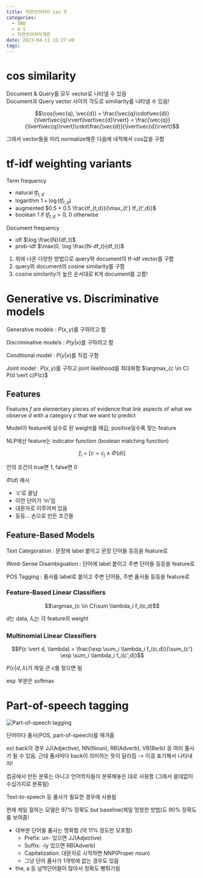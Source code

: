 ```yaml
---
title: 자연언어처리 Lec 9
categories:
  - SNU
  - 4-1
  - 자연언어처리개론
date: 2023-04-11 15:27:49
tags:
---
```


# cos similarity

Document & Query를 모두 vector로 나타낼 수 있음  
Document과 Query vector 사이의 각도로 similiarity를 나타낼 수 있음!

$$\cos(\vec{q}, \vec{d}) = \frac{\vec{q}\cdot\vec{d}}{\lvert\vec{q}\rvert\lvert\vec{d}\rvert} = \frac{\vec{q}}{\lvert\vec{q}\rvert}\cdot\frac{\vec{d}}{\lvert\vec{d}\rvert}$$

그래서 vector들을 미리 normalize해준 다음에 내적해서 cos값을 구함

# tf-idf weighting variants

Term frequency

- natural $tf_{t,d}$
- logarithm $1 + \log(tf_{t,d})$
- augmented $0.5 + 0.5 \frac{tf_{t,d}}{\max_{t'} tf_{t',d}}$
- boolean $1$ if $tf_{t,d} > 0$, $0$ otherwise

Document frequency

- idf $\log \frac{N}{df_t}$
- prob-idf $\max(0, \log \frac{N-df_t}{df_t})$

1. 위에 나온 다양한 방법으로 query와 document의 tf-idf vector를 구함
1. query와 document의 cosine similarity를 구함
1. cosine similarity가 높은 순서대로 K개 document를 고름!

# Generative vs. Discriminative models

Generative models
: $P(x,y)$를 구하려고 함

Discriminative models
: $P(y|x)$를 구하려고 함

Conditional model
: $P(y|x)$를 직접 구함

Joint model
: $P(x,y)$를 구하고 joint likelihood를 최대화함 $\argmax_{c \in C} P(d \vert c)P(c)$

## Features

Features *f* are elementary pieces of evidence that link aspects of what we observe *d* with a category *c* that we want to predict

Model이 feature에 실수로 된 weight를 매김; positive일수록 맞는 feature

NLP에선 feature는 indicator function (boolean matching function)

$$f_i = \left[ c = c_j \land \Phi(d) \right]$$

안의 조건이 true면 1, false면 0

$\Phi(d)$ 예시

- 'c'로 끝남
- 이전 단어가 'in'임
- 대문자로 이루어져 있음
- 등등... 손으로 만든 조건들

## Feature-Based Models

Text Categoration
: 문장에 label 붙이고 문장 단어들 등등을 feature로

Word-Sense Disambiguation
: 단어에 label 붙이고 주변 단어들 등등을 feature로

POS Tagging
: 품사를 label로 붙이고 주변 단어들, 주변 품사들 등등을 feature로

### Feature-Based Linear Classifiers

$$\argmax_{c \in C}\sum \lambda_i f_i(c,d)$$

$d$는 data, $\lambda_i$는 각 feature의 weight

### Multinomial Linear Classifiers

$$P(c \vert d, \lambda) = \frac{\exp \sum_i \lambda_i f_i(c,d)}{\sum_{c'} \exp \sum_i \lambda_i f_i(c',d)}$$

$P(c \vert d, \lambda)$가 제일 큰 $c$를 찾으면 됨

$\exp$ 부분은 softmax

# Part-of-speech tagging

![Part-of-speech tagging](pos_tagging.png)

단어마다 품사(POS, part-of-speech)를 매겨줌

ex) back의 경우 JJ(Adjective), NN(Noun), RB(Adverb), VB(Berb) 등 여러 품사가 될 수 있음. 근데 품사마다 back이 의미하는 뜻이 달라짐 -> 이걸 표기해서 나타내자!

컴공에서 만든 분류는 아니고 언어학자들이 분류해놓은 대로 사용함 (그래서 쓸데없이 수십가지로 분류됨)

Text-to-speech 등 품사가 필요한 경우에 사용됨

현재 제일 잘하는 모델은 97% 정확도 but baseline(제일 멍청한 방법)도 90% 정확도를 보여줌!

- 대부분 단어들 품사는 명확함 (약 11% 정도만 모호함)
  - Prefix: un- 있으면 JJ(Adjective)
  - Suffix: -ly 있으면 RB(Adverb)
  - Capitalization: 대문자로 시작하면 NNP(Proper noun)
  - 그냥 단어 품사가 1개밖에 없는 경우도 있음
- the, a 등 날먹단어들이 많아서 정확도 뻥튀기됨
